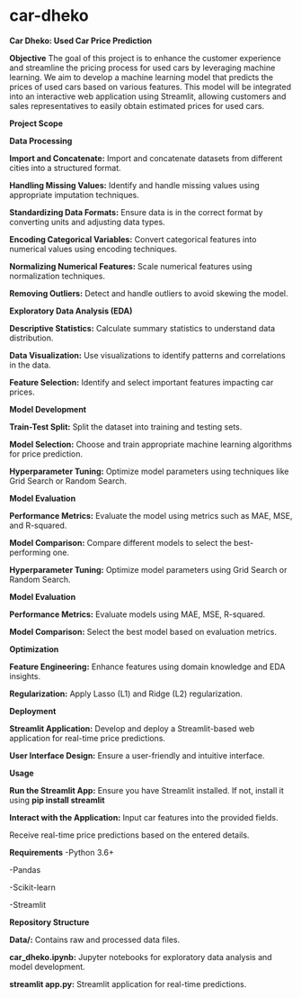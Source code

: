 # car-dheko
**Car Dheko: Used Car Price Prediction**

**Objective**
The goal of this project is to enhance the customer experience and streamline the pricing process for used cars by leveraging machine learning. We aim to develop a machine learning model that predicts the prices of used cars based on various features. This model will be integrated into an interactive web application using Streamlit, allowing customers and sales representatives to easily obtain estimated prices for used cars.

**Project Scope**

**Data Processing**

**Import and Concatenate:** Import and concatenate datasets from different cities into a structured format.

**Handling Missing Values:** Identify and handle missing values   using appropriate imputation techniques.

**Standardizing Data Formats:** Ensure data is in the correct format by converting units and adjusting data types.

**Encoding Categorical Variables:** Convert categorical features into numerical values using encoding techniques.

**Normalizing Numerical Features:** Scale numerical features using normalization techniques.

**Removing Outliers:** Detect and handle outliers to avoid skewing the model.

**Exploratory Data Analysis (EDA)**

**Descriptive Statistics:** Calculate summary statistics to understand data distribution.

**Data Visualization:** Use visualizations to identify patterns and correlations in the data.

**Feature Selection:** Identify and select important features impacting car prices.

**Model Development**

**Train-Test Split:** Split the dataset into training and testing sets.

**Model Selection:** Choose and train appropriate machine learning algorithms for price prediction.

**Hyperparameter Tuning:** Optimize model parameters using techniques like Grid Search or Random Search.

**Model Evaluation**

**Performance Metrics:** Evaluate the model using metrics such as MAE, MSE, and R-squared.

**Model Comparison:** Compare different models to select the best-performing one.


**Hyperparameter Tuning:** Optimize model parameters using Grid Search or Random Search.

**Model Evaluation**

**Performance Metrics:** Evaluate models using MAE, MSE, R-squared.

**Model Comparison:** Select the best model based on evaluation metrics.

**Optimization**

**Feature Engineering:** Enhance features using domain knowledge and EDA insights.

**Regularization:** Apply Lasso (L1) and Ridge (L2) regularization.

**Deployment**

**Streamlit Application:** Develop and deploy a Streamlit-based web application for real-time price predictions.

**User Interface Design:** Ensure a user-friendly and intuitive interface.

**Usage**

**Run the Streamlit App:**
Ensure you have Streamlit installed. If not, install it using 
**pip install streamlit**

**Interact with the Application:**
Input car features into the provided fields.

Receive real-time price predictions based on the entered details.

**Requirements**
-Python 3.6+

-Pandas

-Scikit-learn

-Streamlit

**Repository Structure**

**Data/:** Contains raw and processed data files.

**car_dheko.ipynb:** Jupyter notebooks for exploratory data analysis and model development.

**streamlit app.py:** Streamlit application for real-time predictions.


